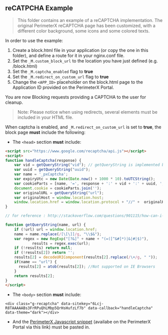 reCATPCHA Example 
-----------------
> This folder contains an example of a reCAPTCHA implementation. The original PerimeterX reCAPTCHA page has been customized, with a different color background, some icons and some colored texts.

In order to use the example:

1. Create a block.html file in your application (or copy the one in this folder), and define a route for it in your nginx.conf file.
2. Set the `_M.custom_block_url` to the location you have just defined (e.g. /block.html)
3. Set the `_M.captcha_enabled` flag to **true**
4. Set the `_M.redirect_on_custom_url` flag to **true** 
5. Change the `<APP_ID>` placeholder on the block.html page to the Application ID provided on the PerimeterX Portal.


You are now Blocking requests providing a CAPTCHA to the user for cleanup.

>Note: Please notice when using redirects, several elements must be included in your HTML file.

When captcha is enabled, and `_M.redirect_on_custom_url` is set to **true**, the block page **must** include the following:

* The `<head>` section **must** include:

```html
<script src="https://www.google.com/recaptcha/api.js"></script>
<script>
function handleCaptcha(response) {
    var vid = getQueryString("vid"); // getQueryString is implemented below
    var uuid = getQueryString("uuid");
    var name = '_pxCaptcha';
    var expiryUtc = new Date(Date.now() + 1000 * 10).toUTCString();
    var cookieParts = [name, '=', response + ':' + vid + ':' + uuid, '; expires=', expiryUtc, '; path=/'];
    document.cookie = cookieParts.join('');
    var originalURL = getQueryString("url");
    var originalHost = window.location.host;
    window.location.href = window.location.protocol + "//" +  originalHost + originalURL;
}

// for reference : http://stackoverflow.com/questions/901115/how-can-i-get-query-string-values-in-javascript

function getQueryString(name, url) {
    if (!url) url = window.location.href;
    name = name.replace(/[\[\]]/g, "\\$&");
    var regex = new RegExp("[?&]" + name + "(=([^&#]*)|&|#|$)"),
            results = regex.exec(url);
    if (!results) return null;
    if (!results[2]) return '';
    results[2] = decodeURIComponent(results[2].replace(/\+/g, " "));
    if(name == "url") {
      results[2] = atob(results[2]); //Not supported on IE Browsers
    }
    return results[2];
}
</script>
```
* The `<body>` section **must** include:

```
<div class="g-recaptcha" data-sitekey="6Lcj-R8TAAAAABs3FrRPuQhLMbp5QrHsHufzLf7b" data-callback="handleCaptcha" data-theme="dark"></div>
```

* And the [PerimeterX Javascript snippet](https://console.perimeterx.com/#/app/applicationsmgmt) (availabe on the PerimeterX Portal via this link) must be pasted in.





